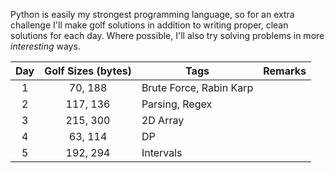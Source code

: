Python is easily my strongest programming language, so for an extra challenge I'll make golf solutions in addition to writing proper, clean solutions for each day. Where possible, I'll also try solving problems in more *interesting* ways.

| Day | Golf Sizes (bytes) | Tags                    | Remarks |
|:---:|:------------------:|-------------------------|---------|
|  1  |      70, 188       | Brute Force, Rabin Karp |         |
|  2  |      117, 136      | Parsing, Regex          |         |
|  3  |      215, 300      | 2D Array                |         |
|  4  |      63, 114       | DP                      |         |
|  5  |      192, 294      | Intervals               |         |
